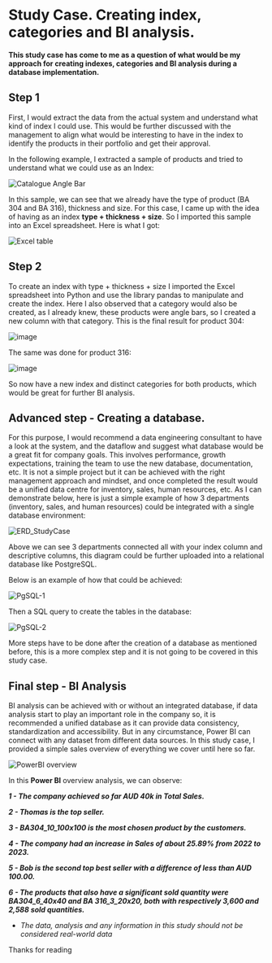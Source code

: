 # Study Case. Creating index, categories and BI analysis.

**This study case has come to me as a question of what would be my approach for creating indexes, categories and BI analysis during a database implementation.**


## Step 1


First, I would extract the data from the actual system and understand what kind of index I could use. This would be further discussed with the management to align what would be interesting to have in the index to identify the products in their portfolio and get their approval.

In the following example, I extracted a sample of products and tried to understand what we could use as an Index:


![Catalogue Angle Bar](https://github.com/Daniels2023/studyCase/assets/124798004/98671329-6613-4124-93ef-77dc4b232cbe)


In this sample, we can see that we already have the type of product (BA 304 and BA 316), thickness and size. For this case, I came up with the idea of having as an index **type + thickness + size**. So I imported this sample into an Excel spreadsheet. Here is what I got:


![Excel table](https://github.com/Daniels2023/studyCase/assets/124798004/ff61f0a9-d0b5-4d59-8453-1c14869ad424)


## Step 2


To create an index with type + thickness + size I imported the Excel spreadsheet into Python and use the library pandas to manipulate and create the index. Here I also observed that a category would also be created, as I already knew, these products were angle bars, so I created a new column with that category. This is the final result for product 304:


![image](https://github.com/Daniels2023/studyCase/assets/124798004/1de37596-43fc-4da1-83c5-576fddd5ddb3)


The same was done for product 316:


![image](https://github.com/Daniels2023/studyCase/assets/124798004/8ef1da54-4763-4a62-b5a6-d246731aec1d)


So now have a new index and distinct categories for both products, which would be great for further BI analysis.


## Advanced step - Creating a database.


For this purpose, I would recommend a data engineering consultant to have a look at the system, and the dataflow and suggest what database would be a great fit for company goals. This involves performance, growth expectations, training the team to use the new database, documentation, etc. It is not a simple project but it can be achieved with the right management approach and mindset, and once completed the result would be a unified data centre for inventory, sales, human resources, etc. As I can demonstrate below, here is just a simple example of how 3 departments (inventory, sales, and human resources) could be integrated with a single database environment:


![ERD_StudyCase](https://github.com/Daniels2023/studyCase/assets/124798004/a8bf9eac-ea11-4ee1-9be5-fcc2ecebd5dc)



Above we can see 3 departments connected all with your index column and descriptive columns, this diagram could be further uploaded into a relational database like PostgreSQL.

Below is an example of how that could be achieved:


![PgSQL-1](https://github.com/Daniels2023/studyCase/assets/124798004/2dc53b2c-8209-409e-a082-2ddbe086015b)


Then a SQL query to create the tables in the database:


![PgSQL-2](https://github.com/Daniels2023/studyCase/assets/124798004/3695ca3d-5911-4fca-ad50-c8928b1da5fa)


More steps have to be done after the creation of a database as mentioned before, this is a more complex step and it is not going to be covered in this study case.

## Final step - BI Analysis


BI analysis can be achieved with or without an integrated database, if data analysis start to play an important role in the company so, it is recommended a unified database as it can provide data consistency, standardization and accessibility. But in any circumstance, Power BI can connect with any dataset from different data sources. In this study case, I provided a simple sales overview of everything we cover until here so far.


![PowerBI overview](https://github.com/Daniels2023/studyCase/assets/124798004/77beb31a-1196-4054-88ae-3c6815a9e98f)


In this **Power BI** overview analysis, we can observe:


***1 - The company achieved so far AUD 40k in Total Sales.***

***2 - Thomas is the top seller.***

***3 - BA304_10_100x100 is the most chosen product by the customers.***

***4 - The company had an increase in Sales of about 25.89% from 2022 to 2023.***

***5 - Bob is the second top best seller with a difference of less than AUD 100.00.***

***6 - The products that also have a significant sold quantity were BA304_6_40x40 and BA 316_3_20x20, both with respectively 3,600 and 2,588 sold quantities.***


* *The data, analysis and any information in this study should not be considered real-world data*

Thanks for reading
